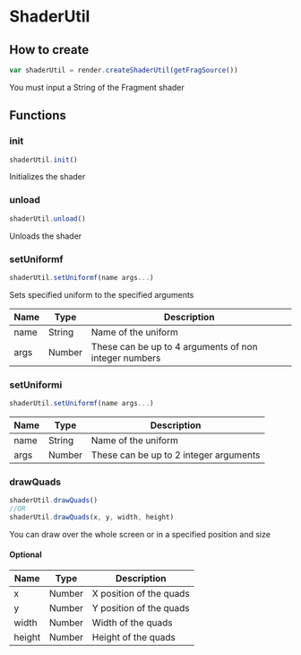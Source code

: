 # ShaderUtil

## How to create

```javascript
var shaderUtil = render.createShaderUtil(getFragSource())
```

You must input a String of the Fragment shader

## Functions

### init

```javascript
shaderUtil.init()
```

Initializes the shader

### unload

```javascript
shaderUtil.unload()
```

Unloads the shader

### setUniformf

```javascript
shaderUtil.setUniformf(name args...)
```

Sets specified uniform to the specified arguments

| Name | Type   | Description                                           |
| ---- | ------ | ----------------------------------------------------- |
| name | String | Name of the uniform                                   |
| args | Number | These can be up to 4 arguments of non integer numbers |

### setUniformi

```javascript
shaderUtil.setUniformf(name args...)
```

| Name | Type   | Description                            |
| ---- | ------ | -------------------------------------- |
| name | String | Name of the uniform                    |
| args | Number | These can be up to 2 integer arguments |

### drawQuads

```javascript
shaderUtil.drawQuads()
//OR
shaderUtil.drawQuads(x, y, width, height)
```

You can draw over the whole screen or in a specified position and size

#### Optional

| Name   | Type   | Description             |
| ------ | ------ | ----------------------- |
| x      | Number | X position of the quads |
| y      | Number | Y position of the quads |
| width  | Number | Width of the quads      |
| height | Number | Height of the quads     |
